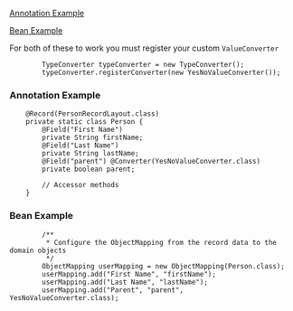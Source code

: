 [Annotation Example](http://github.com/born2snipe/flapjack/tree/master/flapjack-example/src/test/java/flapjack/example/AnnotationFieldSpecificValueConverterTest.java)

[Bean Example](http://github.com/born2snipe/flapjack/tree/master/flapjack-example/src/test/java/flapjack/example/BeanFieldSpecificValueConverterTest.java)

For both of these to work you must register your custom `ValueConverter`
```
        TypeConverter typeConverter = new TypeConverter();
        typeConverter.registerConverter(new YesNoValueConverter());
```

### Annotation Example ###
```
    @Record(PersonRecordLayout.class)
    private static class Person {
        @Field("First Name")
        private String firstName;
        @Field("Last Name")
        private String lastName;
        @Field("parent") @Converter(YesNoValueConverter.class)
        private boolean parent;

        // Accessor methods
    }

```

### Bean Example ###
```
        /**
         * Configure the ObjectMapping from the record data to the domain objects
         */
        ObjectMapping userMapping = new ObjectMapping(Person.class);
        userMapping.add("First Name", "firstName");
        userMapping.add("Last Name", "lastName");
        userMapping.add("Parent", "parent", YesNoValueConverter.class);
```